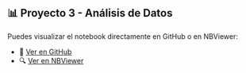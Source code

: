 ## 📊 Proyecto 3 - Análisis de Datos

Puedes visualizar el notebook directamente en GitHub o en NBViewer:

- 📘 [Ver en GitHub](https://github.com/FrennyMC/Analisis_Datos_Jupyter_Python/blob/7b132f74dd992a7b57796e04d919c5b24aa8420d/Proyecto3.ipynb)
- 🔍 [Ver en NBViewer](https://nbviewer.org/github/FrennyMC/Analisis_Datos_Jupyter_Python/blob/7b132f74dd992a7b57796e04d919c5b24aa8420d/Proyecto3.ipynb)
